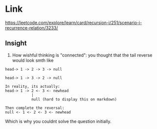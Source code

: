 # Link
https://leetcode.com/explore/learn/card/recursion-i/251/scenario-i-recurrence-relation/3233/

## Insight
1. How wishful thinking is "connected": you thought that the tail reverse would look smth like
```
head-> 1 -> 2 -> 3 -> null

head-> 1 -> 3 -> 2 -> null

In reality, its actually:
head-> 1 -> 2 <- 3 <- newhead
            |
            null (hard to display this on markdown)

Then complete the reversal:
null <- 1 <- 2 <- 3 <- newhead
```

Which is why you couldnt solve the question initially.